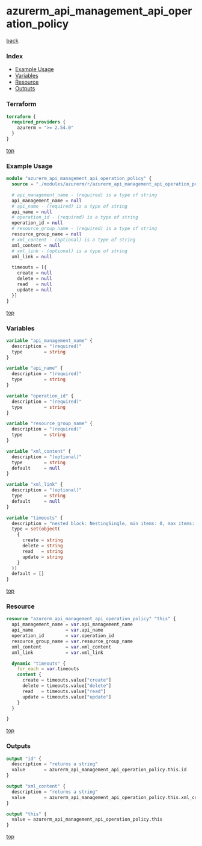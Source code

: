 # azurerm_api_management_api_operation_policy

[back](../azurerm.md)

### Index

- [Example Usage](#example-usage)
- [Variables](#variables)
- [Resource](#resource)
- [Outputs](#outputs)

### Terraform

```terraform
terraform {
  required_providers {
    azurerm = ">= 2.54.0"
  }
}
```

[top](#index)

### Example Usage

```terraform
module "azurerm_api_management_api_operation_policy" {
  source = "./modules/azurerm/r/azurerm_api_management_api_operation_policy"

  # api_management_name - (required) is a type of string
  api_management_name = null
  # api_name - (required) is a type of string
  api_name = null
  # operation_id - (required) is a type of string
  operation_id = null
  # resource_group_name - (required) is a type of string
  resource_group_name = null
  # xml_content - (optional) is a type of string
  xml_content = null
  # xml_link - (optional) is a type of string
  xml_link = null

  timeouts = [{
    create = null
    delete = null
    read   = null
    update = null
  }]
}
```

[top](#index)

### Variables

```terraform
variable "api_management_name" {
  description = "(required)"
  type        = string
}

variable "api_name" {
  description = "(required)"
  type        = string
}

variable "operation_id" {
  description = "(required)"
  type        = string
}

variable "resource_group_name" {
  description = "(required)"
  type        = string
}

variable "xml_content" {
  description = "(optional)"
  type        = string
  default     = null
}

variable "xml_link" {
  description = "(optional)"
  type        = string
  default     = null
}

variable "timeouts" {
  description = "nested block: NestingSingle, min items: 0, max items: 0"
  type = set(object(
    {
      create = string
      delete = string
      read   = string
      update = string
    }
  ))
  default = []
}
```

[top](#index)

### Resource

```terraform
resource "azurerm_api_management_api_operation_policy" "this" {
  api_management_name = var.api_management_name
  api_name            = var.api_name
  operation_id        = var.operation_id
  resource_group_name = var.resource_group_name
  xml_content         = var.xml_content
  xml_link            = var.xml_link

  dynamic "timeouts" {
    for_each = var.timeouts
    content {
      create = timeouts.value["create"]
      delete = timeouts.value["delete"]
      read   = timeouts.value["read"]
      update = timeouts.value["update"]
    }
  }

}
```

[top](#index)

### Outputs

```terraform
output "id" {
  description = "returns a string"
  value       = azurerm_api_management_api_operation_policy.this.id
}

output "xml_content" {
  description = "returns a string"
  value       = azurerm_api_management_api_operation_policy.this.xml_content
}

output "this" {
  value = azurerm_api_management_api_operation_policy.this
}
```

[top](#index)
